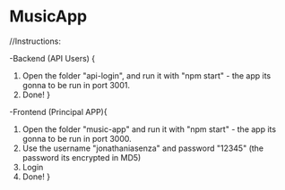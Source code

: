 # MusicApp

//Instructions: 

-Backend (API Users) {
1) Open the folder "api-login", and run it with "npm start" - the app its gonna to be run in port 3001.
2) Done!
}

-Frontend (Principal APP){
1) Open the folder "music-app" and run it with "npm start" - the app its gonna to be run in port 3000. 
2) Use the username "jonathaniasenza" and password "12345" (the password its encrypted in MD5)
3) Login
4) Done!
}
